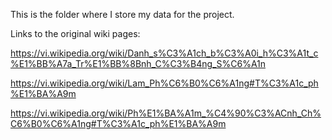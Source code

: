 This is the folder where I store my data for the project.


Links to the original wiki pages:


  https://vi.wikipedia.org/wiki/Danh_s%C3%A1ch_b%C3%A0i_h%C3%A1t_c%E1%BB%A7a_Tr%E1%BB%8Bnh_C%C3%B4ng_S%C6%A1n
  
  https://vi.wikipedia.org/wiki/Lam_Ph%C6%B0%C6%A1ng#T%C3%A1c_ph%E1%BA%A9m
  
  https://vi.wikipedia.org/wiki/Ph%E1%BA%A1m_%C4%90%C3%ACnh_Ch%C6%B0%C6%A1ng#T%C3%A1c_ph%E1%BA%A9m
